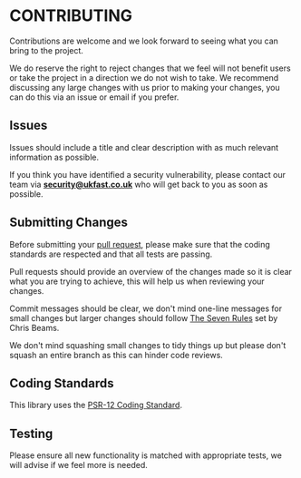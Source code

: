 CONTRIBUTING
============

Contributions are welcome and we look forward to seeing what you can bring to the project.

We do reserve the right to reject changes that we feel will not benefit users or take the project in a direction we do not wish to take. 
We recommend discussing any large changes with us prior to making your changes, you can do this via an issue or email if you prefer.


Issues
------

Issues should include a title and clear description with as much relevant information as possible.

If you think you have identified a security vulnerability, please contact our team via **security@ukfast.co.uk** who will get back to you as soon as possible.


Submitting Changes
------------------

Before submitting your [pull request](https://help.github.com/en/articles/about-pull-requests),
please make sure that the coding standards are respected and that all tests are passing. 

Pull requests should provide an overview of the changes made so it is clear what you are trying to achieve, this will help us when reviewing your changes.

Commit messages should be clear, we don't mind one-line messages for small changes 
but larger changes should follow [The Seven Rules](https://chris.beams.io/posts/git-commit/) set by Chris Beams. 

We don't mind squashing small changes to tidy things up but please don't squash an entire branch as this can hinder code reviews.


Coding Standards
---------------
This library uses the [PSR-12 Coding Standard](https://www.php-fig.org/psr/psr-12/).


Testing
-------
Please ensure all new functionality is matched with appropriate tests, we will advise if we feel more is needed.